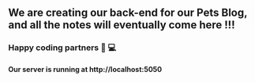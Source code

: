 ## We are creating our back-end for our Pets Blog, and all the notes will eventually come here !!!

### Happy coding partners :dog: :computer:

#### Our server is running at http://localhost:5050
